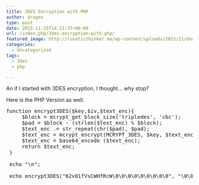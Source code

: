 ```yaml
---
title: 3DES Encryption with PHP
author: dragos
type: post
date: 2015-11-25T14:21:37+00:00
url: /index.php/3des-encryption-with-php/
featured_image: http://lunaticthinker.me/wp-content/uploads/2015/11/dna-structure.jpg
categories:
  - Uncategorized
tags:
  - 3des
  - php

---
```

An if I started with 3DES encryption, I thought&#8230; why stop?
  
Here is the PHP Version as well.

<pre class="lang:php decode:true " title="3DES Encryption with PHP" >function encrypt3DES($key,$iv,$text_enc){
     $block = mcrypt_get_block_size('tripledes', 'cbc');
     $pad = $block - (strlen($text_enc) % $block);
     $text_enc .= str_repeat(chr($pad), $pad);
     $text_enc = mcrypt_encrypt(MCRYPT_3DES, $key, $text_enc, MCRYPT_MODE_CBC, $iv);
     $text_enc = base64_encode ($text_enc);
     return $text_enc;
 }
 
 echo "\n";
 
 echo encrypt3DES("62v01fVsCWHfRcW\0\0\0\0\0\0\0\0\0", "\0\0\0\0\0\0\0\0", "66866996699") . "\n";</pre>